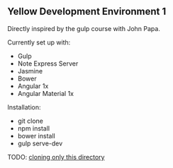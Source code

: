 ## Yellow Development Environment 1

Directly inspired by the gulp course with John Papa.

Currently set up with:
* Gulp
* Note Express Server
* Jasmine
* Bower
* Angular 1x
* Angular Material 1x

Installation:
* git clone
* npm install
* bower install
* gulp serve-dev

TODO:
[cloning only this directory](http://askubuntu.com/questions/460885/how-to-clone-git-repository-only-some-directories)
